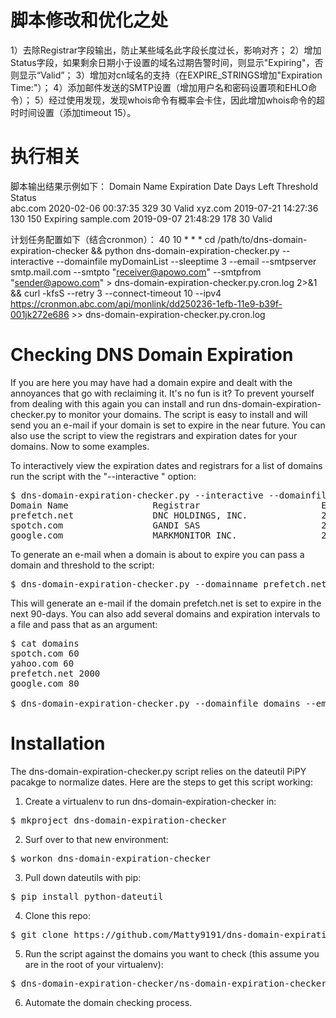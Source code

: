 # 脚本修改和优化之处

1）去除Registrar字段输出，防止某些域名此字段长度过长，影响对齐；
2）增加Status字段，如果剩余日期小于设置的域名过期告警时间，则显示"Expiring"，否则显示“Valid”；
3）增加对cn域名的支持（在EXPIRE_STRINGS增加"Expiration Time:"）；
4）添加邮件发送的SMTP设置（增加用户名和密码设置项和EHLO命令）；
5）经过使用发现，发现whois命令有概率会卡住，因此增加whois命令的超时时间设置（添加timeout 15）。

# 执行相关

脚本输出结果示例如下：
Domain Name                Expiration Date                 Days Left   Threshold   Status    
abc.com                    2020-02-06 00:37:35             329         30          Valid
xyz.com                    2019-07-21 14:27:36             130         150         Expiring
sample.com                 2019-09-07 21:48:29             178         30          Valid

计划任务配置如下（结合cronmon）：
40 10 * * * cd /path/to/dns-domain-expiration-checker && python dns-domain-expiration-checker.py --interactive --domainfile myDomainList --sleeptime 3 --email --smtpserver smtp.mail.com --smtpto "receiver@apowo.com" --smtpfrom "sender@apowo.com" > dns-domain-expiration-checker.py.cron.log 2>&1 && curl -kfsS --retry 3 --connect-timeout 10 --ipv4 https://cronmon.abc.com/api/monlink/dd250236-1efb-11e9-b39f-001jk272e686 >> dns-domain-expiration-checker.py.cron.log

# Checking DNS Domain Expiration

If you are here you may have had a domain expire and dealt with the annoyances that go with reclaiming it. It's no fun is it? To prevent yourself from dealing with this again you can install and run dns-domain-expiration-checker.py to monitor your domains. The script is easy to install and will send you an e-mail if your domain is set to expire in the near future. You can also use the script to view the registrars and expiration dates for your domains. Now to some examples.

To interactively view the expiration dates and registrars for a list of domains run the script with the "--interactive
" option:
<pre>
$ dns-domain-expiration-checker.py --interactive --domainfile domains
Domain Name                Registrar                       Expiration Date       Days Left
prefetch.net               DNC HOLDINGS, INC.              2020-06-23 00:00:00   1064
spotch.com                 GANDI SAS                       2017-12-03 00:00:00   131 
google.com                 MARKMONITOR INC.                2020-09-14 00:00:00   1147
</pre>

To generate an e-mail when a domain is about to expire you can pass a domain and threshold to the script:

<pre>
$ dns-domain-expiration-checker.py --domainname prefetch.net --email --expiredays 90
</pre>

This will generate an e-mail if the domain prefetch.net is set to expire in the next 90-days. You can also add several domains and expiration intervals to a file and pass that as an argument:

<pre>
$ cat domains
spotch.com 60
yahoo.com 60
prefetch.net 2000
google.com 80

$ dns-domain-expiration-checker.py --domainfile domains --email --smtpserver smtp.mydomain --smtpto "biff" --smtpfrom "Root"
</pre>

# Installation

The dns-domain-expiration-checker.py script relies on the dateutil PiPY pacakge to normalize dates. Here are the steps to get this script working:

1. Create a virtualenv to run dns-domain-expiration-checker in:
<pre>
$ mkproject dns-domain-expiration-checker
</pre>
2. Surf over to that new environment:
<pre>
$ workon dns-domain-expiration-checker
</pre>
3. Pull down dateutils with pip:
<pre>
$ pip install python-dateutil
</pre>
4. Clone this repo:
<pre>
$ git clone https://github.com/Matty9191/dns-domain-expiration-checker.git
</pre>
5. Run the script against the domains you want to check (this assume you are in the root of your virtualenv):
<pre>
$ dns-domain-expiration-checker/ns-domain-expiration-checker.py ....
</pre>
6. Automate the domain checking process.




